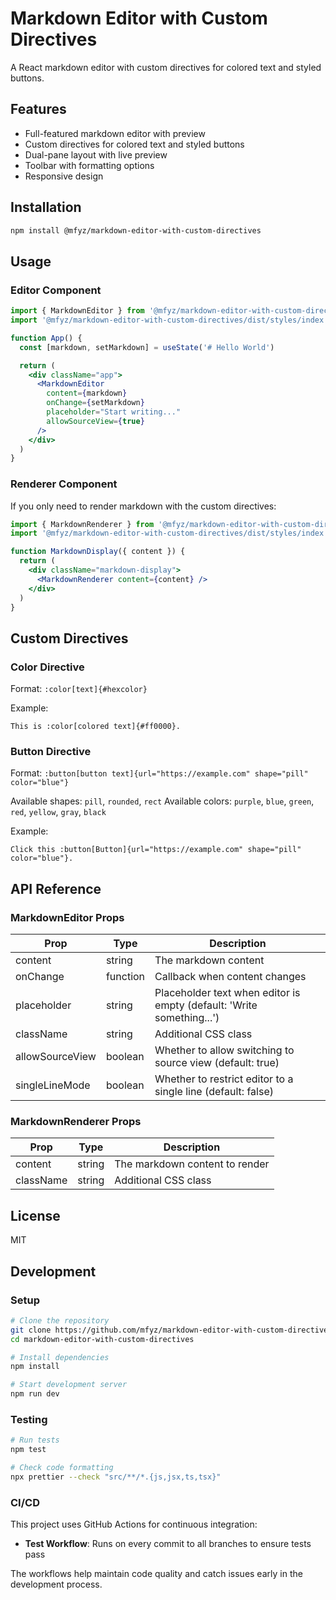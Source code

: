 # Markdown Editor with Custom Directives

A React markdown editor with custom directives for colored text and styled buttons.

## Features

- Full-featured markdown editor with preview
- Custom directives for colored text and styled buttons
- Dual-pane layout with live preview
- Toolbar with formatting options
- Responsive design

## Installation

```bash
npm install @mfyz/markdown-editor-with-custom-directives
```

## Usage

### Editor Component

```jsx
import { MarkdownEditor } from '@mfyz/markdown-editor-with-custom-directives'
import '@mfyz/markdown-editor-with-custom-directives/dist/styles/index.css'

function App() {
  const [markdown, setMarkdown] = useState('# Hello World')

  return (
    <div className="app">
      <MarkdownEditor
        content={markdown}
        onChange={setMarkdown}
        placeholder="Start writing..."
        allowSourceView={true}
      />
    </div>
  )
}
```

### Renderer Component

If you only need to render markdown with the custom directives:

```jsx
import { MarkdownRenderer } from '@mfyz/markdown-editor-with-custom-directives'
import '@mfyz/markdown-editor-with-custom-directives/dist/styles/index.css'

function MarkdownDisplay({ content }) {
  return (
    <div className="markdown-display">
      <MarkdownRenderer content={content} />
    </div>
  )
}
```

## Custom Directives

### Color Directive

Format: `:color[text]{#hexcolor}`

Example:

```
This is :color[colored text]{#ff0000}.
```

### Button Directive

Format: `:button[button text]{url="https://example.com" shape="pill" color="blue"}`

Available shapes: `pill`, `rounded`, `rect`
Available colors: `purple`, `blue`, `green`, `red`, `yellow`, `gray`, `black`

Example:

```
Click this :button[Button]{url="https://example.com" shape="pill" color="blue"}.
```

## API Reference

### MarkdownEditor Props

| Prop            | Type     | Description                                                           |
| --------------- | -------- | --------------------------------------------------------------------- |
| content         | string   | The markdown content                                                  |
| onChange        | function | Callback when content changes                                         |
| placeholder     | string   | Placeholder text when editor is empty (default: 'Write something...') |
| className       | string   | Additional CSS class                                                  |
| allowSourceView | boolean  | Whether to allow switching to source view (default: true)             |
| singleLineMode  | boolean  | Whether to restrict editor to a single line (default: false)          |

### MarkdownRenderer Props

| Prop      | Type   | Description                    |
| --------- | ------ | ------------------------------ |
| content   | string | The markdown content to render |
| className | string | Additional CSS class           |

## License

MIT

## Development

### Setup

```bash
# Clone the repository
git clone https://github.com/mfyz/markdown-editor-with-custom-directives.git
cd markdown-editor-with-custom-directives

# Install dependencies
npm install

# Start development server
npm run dev
```

### Testing

```bash
# Run tests
npm test

# Check code formatting
npx prettier --check "src/**/*.{js,jsx,ts,tsx}"
```

### CI/CD

This project uses GitHub Actions for continuous integration:

- **Test Workflow**: Runs on every commit to all branches to ensure tests pass

The workflows help maintain code quality and catch issues early in the development process.
